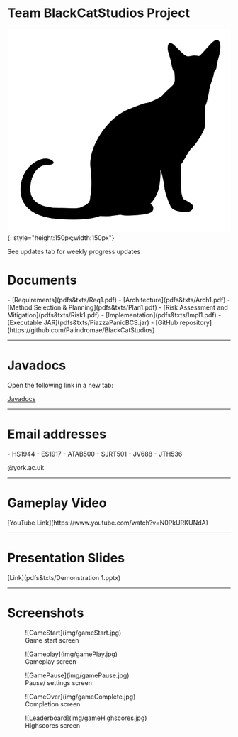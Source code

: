# Team BlackCatStudios Project 
![testcat](img/blackCat.png){: style="height:150px;width:150px"}

See updates tab for weekly progress updates


<h1>Documents</h1>
- [Requirements](pdfs&txts/Req1.pdf)
- [Architecture](pdfs&txts/Arch1.pdf)
- [Method Selection & Planning](pdfs&txts/Plan1.pdf)
- [Risk Assessment and Mitigation](pdfs&txts/Risk1.pdf)
- [Implementation](pdfs&txts/Impl1.pdf)
- [Executable JAR](pdfs&txts/PiazzaPanicBCS.jar)
- [GitHub repository](https://github.com/Palindromae/BlackCatStudios)
<hr>
<h1>Javadocs</h1>
Open the following link in a new tab:

[Javadocs](BlackCatStudios_Javadoc/index.html)
<hr>
<h1>Email addresses</h1>
- HS1944
- ES1917
- ATAB500
- SJRT501
- JV688
- JTH536

@york.ac.uk

<hr>
<h1>Gameplay Video</h1>
[YouTube Link](https://www.youtube.com/watch?v=N0PkURKUNdA)
<hr>
<h1>Presentation Slides</h1>
[Link](pdfs&txts/Demonstration 1.pptx)
<hr>
<h1>Screenshots</h1>
<figure markdown>
  ![GameStart](img/gameStart.jpg)
  <figcaption>Game start screen</figcaption>
 </figure>
 
<figure markdown>
  ![Gameplay](img/gamePlay.jpg)
  <figcaption>Gameplay screen</figcaption>
</figure>

<figure markdown>
  ![GamePause](img/gamePause.jpg)
  <figcaption>Pause/ settings screen</figcaption>
</figure>

<figure markdown>
  ![GameOver](img/gameComplete.jpg)
  <figcaption>Completion screen</figcaption>
</figure>

<figure markdown>
  ![Leaderboard](img/gameHighscores.jpg)
  <figcaption>Highscores screen</figcaption>
</figure>

